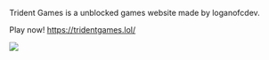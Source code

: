 Trident Games is a unblocked games website made by loganofcdev.


Play now!
https://tridentgames.lol/


<a href="https://tridentgames.lol/">
  <img src="img/tridentlogo2/">
</a>
